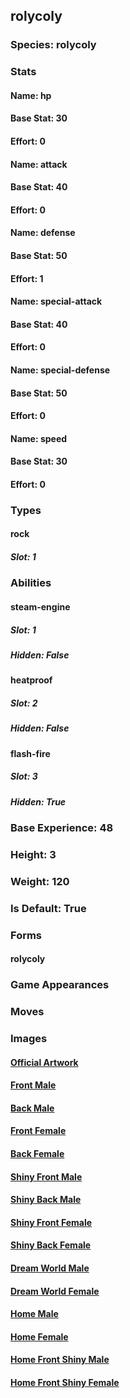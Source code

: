 ## rolycoly
### Species: rolycoly
### Stats
#### Name: hp
#### Base Stat: 30
#### Effort: 0
#### Name: attack
#### Base Stat: 40
#### Effort: 0
#### Name: defense
#### Base Stat: 50
#### Effort: 1
#### Name: special-attack
#### Base Stat: 40
#### Effort: 0
#### Name: special-defense
#### Base Stat: 50
#### Effort: 0
#### Name: speed
#### Base Stat: 30
#### Effort: 0
### Types
#### rock
##### Slot: 1
### Abilities
#### steam-engine
##### Slot: 1
##### Hidden: False
#### heatproof
##### Slot: 2
##### Hidden: False
#### flash-fire
##### Slot: 3
##### Hidden: True
### Base Experience: 48
### Height: 3
### Weight: 120
### Is Default: True
### Forms
#### rolycoly
### Game Appearances
### Moves
### Images
#### [Official Artwork](https://raw.githubusercontent.com/PokeAPI/sprites/master/sprites/pokemon/other/official-artwork/837.png)
#### [Front Male](https://raw.githubusercontent.com/PokeAPI/sprites/master/sprites/pokemon/837.png)
#### [Back Male](https://raw.githubusercontent.com/PokeAPI/sprites/master/sprites/pokemon/back/837.png)
#### [Front Female](None)
#### [Back Female](None)
#### [Shiny Front Male](https://raw.githubusercontent.com/PokeAPI/sprites/master/sprites/pokemon/shiny/837.png)
#### [Shiny Back Male](https://raw.githubusercontent.com/PokeAPI/sprites/master/sprites/pokemon/back/837.png)
#### [Shiny Front Female](None)
#### [Shiny Back Female](None)
#### [Dream World Male](None)
#### [Dream World Female](None)
#### [Home Male](https://raw.githubusercontent.com/PokeAPI/sprites/master/sprites/pokemon/other/home/837.png)
#### [Home Female](None)
#### [Home Front Shiny Male](https://raw.githubusercontent.com/PokeAPI/sprites/master/sprites/pokemon/other/home/shiny/837.png)
#### [Home Front Shiny Female](None)